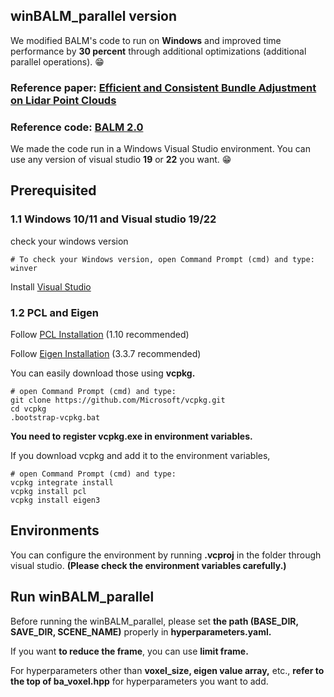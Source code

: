 <p align="center">
  
  <b><h2>winBALM_parallel version</h2></b>
</p>

We modified BALM's code to run on **Windows** and improved time performance by **30 percent** through additional optimizations (additional parallel operations). 😁

### Reference paper: [Efficient and Consistent Bundle Adjustment on Lidar Point Clouds](https://arxiv.org/pdf/2209.08854)
### Reference code: [BALM 2.0](https://github.com/hku-mars/BALM)

We made the code run in a Windows Visual Studio environment. You can use any version of visual studio **19** or **22** you want. 😁


## Prerequisited

### 1.1 Windows 10/11 and Visual studio 19/22

check your windows version

```
# To check your Windows version, open Command Prompt (cmd) and type:
winver
```

Install [Visual Studio](https://visualstudio.microsoft.com/ko/downloads/)

### 1.2 PCL and Eigen

Follow [PCL Installation](https://pointclouds.org/) (1.10 recommended)

Follow [Eigen Installation](https://eigen.tuxfamily.org/index.php?title=Main_Page) (3.3.7 recommended)

You can easily download those using **vcpkg.**

```
# open Command Prompt (cmd) and type:
git clone https://github.com/Microsoft/vcpkg.git
cd vcpkg
.bootstrap-vcpkg.bat
```

**You need to register vcpkg.exe in environment variables.**

If you download vcpkg and add it to the environment variables,
```
# open Command Prompt (cmd) and type:
vcpkg integrate install
vcpkg install pcl
vcpkg install eigen3
```


## Environments 
You can configure the environment by running **.vcproj** in the folder through visual studio. **(Please check the environment variables carefully.)**

## Run winBALM_parallel
Before running the winBALM_parallel, please set **the path (BASE_DIR, SAVE_DIR, SCENE_NAME)** properly in **hyperparameters.yaml.**

If you want **to reduce the frame**, you can use **limit frame.**

For hyperparameters other than **voxel_size, eigen value array,** etc., **refer to the top of ba_voxel.hpp** for hyperparameters you want to add.
